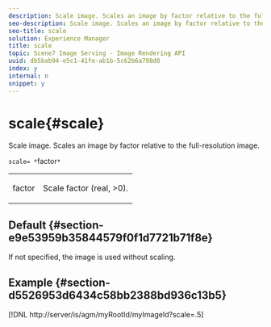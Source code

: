 ```yaml
---
description: Scale image. Scales an image by factor relative to the full-resolution image.
seo-description: Scale image. Scales an image by factor relative to the full-resolution image.
seo-title: scale
solution: Experience Manager
title: scale
topic: Scene7 Image Serving - Image Rendering API
uuid: db5bab94-e5c1-41fe-ab1b-5c62b6a798d0
index: y
internal: n
snippet: y
---
```


# scale{#scale}

Scale image. Scales an image by factor relative to the full-resolution image.

 `scale= *`factor`*`

<table id="simpletable_AC0974B79E064BA99C1F76461BDE808A"> 
 <tr class="strow"> 
  <td class="stentry"> <p><span class="codeph"> <span class="varname"> factor</span></span> </p> </td> 
  <td class="stentry"> <p>Scale factor (real, &gt;0). </p></td> 
 </tr> 
</table>

## Default {#section-e9e53959b35844579f0f1d7721b71f8e}

If not specified, the image is used without scaling.

## Example {#section-d5526953d6434c58bb2388bd936c13b5}

[!DNL http://server/is/agm/myRootId/myImageId?scale=.5] 
